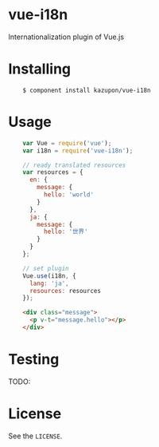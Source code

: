 # vue-i18n

Internationalization plugin of Vue.js


# Installing

```shell
    $ component install kazupon/vue-i18n
```


# Usage

```js
    var Vue = require('vue');
    var i18n = require('vue-i18n');

    // ready translated resources
    var resources = {
      en: {
        message: {
          hello: 'world'
        }
      },
      ja: {
        message: {
          hello: '世界'
        }
      }
    };

    // set plugin
    Vue.use(i18n, {
      lang: 'ja',
      resources: resources 
    });
```

```html
    <div class="message">
      <p v-t="message.hello"></p>
    </div>
```

# Testing

TODO: 


# License

See the `LICENSE`.

